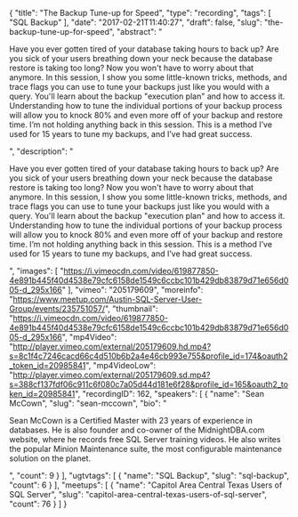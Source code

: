 {
  "title": "The Backup Tune-up for Speed",
  "type": "recording",
  "tags": [
    "SQL Backup"
  ],
  "date": "2017-02-21T11:40:27",
  "draft": false,
  "slug": "the-backup-tune-up-for-speed",
  "abstract": "<p>Have you ever gotten tired of your database taking hours to back up? Are you sick of your users breathing down your neck because the database restore is taking too long? Now you won't have to worry about that anymore. In this session, I show you some little-known tricks, methods, and trace flags you can use to tune your backups just like you would with a query. You'll learn about the backup \"execution plan\" and how to access it. Understanding how to tune the individual portions of your backup process will allow you to knock 80% and even more off of your backup and restore time. I’m not holding anything back in this session. This is a method I’ve used for 15 years to tune my backups, and I’ve had great success.</p>",
  "description": "<p>Have you ever gotten tired of your database taking hours to back up? Are you sick of your users breathing down your neck because the database restore is taking too long? Now you won't have to worry about that anymore. In this session, I show you some little-known tricks, methods, and trace flags you can use to tune your backups just like you would with a query. You'll learn about the backup \"execution plan\" and how to access it. Understanding how to tune the individual portions of your backup process will allow you to knock 80% and even more off of your backup and restore time. I’m not holding anything back in this session. This is a method I’ve used for 15 years to tune my backups, and I’ve had great success.</p>",
  "images": [
    "https://i.vimeocdn.com/video/619877850-4e891b445f40d4538e79cfc6158de1549c6ccbc101b429db83879d71e656d005-d_295x166"
  ],
  "vimeo": "205179609",
  "moreinfo": "https://www.meetup.com/Austin-SQL-Server-User-Group/events/235751057/",
  "thumbnail": "https://i.vimeocdn.com/video/619877850-4e891b445f40d4538e79cfc6158de1549c6ccbc101b429db83879d71e656d005-d_295x166",
  "mp4Video": "http://player.vimeo.com/external/205179609.hd.mp4?s=8c1f4c7246cacd66c4d510b6b2a4e46cb993e755&profile_id=174&oauth2_token_id=20985841",
  "mp4VideoLow": "http://player.vimeo.com/external/205179609.sd.mp4?s=388cf137fdf06c911c6f080c7a05d44d181e6f28&profile_id=165&oauth2_token_id=20985841",
  "recordingID": 162,
  "speakers": [
    {
      "name": "Sean McCown",
      "slug": "sean-mccown",
      "bio": "<p>Sean McCown is a Certified Master with 23 years of experience in databases. He is also founder and co-owner of the MidnightDBA.com website, where he records free SQL Server training videos. He also writes the popular Minion Maintenance suite, the most configurable maintenance solution on the planet.</p>",
      "count": 9
    }
  ],
  "ugtvtags": [
    {
      "name": "SQL Backup",
      "slug": "sql-backup",
      "count": 6
    }
  ],
  "meetups": [
    {
      "name": "Capitol Area Central Texas Users of SQL Server",
      "slug": "capitol-area-central-texas-users-of-sql-server",
      "count": 76
    }
  ]
}